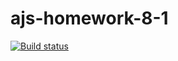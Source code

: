 # ajs-homework-8-1

[![Build status](https://ci.appveyor.com/api/projects/status/t4d58arj1raohvq6?svg=true)](https://ci.appveyor.com/project/kote-nikolaus/ajs-homework-8-1)
